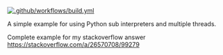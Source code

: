 [![.github/workflows/build.yml](https://github.com/sterin/python-sub-interpreters-multiple-threads-example/actions/workflows/build.yml/badge.svg)](https://github.com/sterin/python-sub-interpreters-multiple-threads-example/actions/workflows/build.yml)

A simple example for using Python sub interpreters and multiple threads.

Complete example for my stackoverflow answer
https://stackoverflow.com/a/26570708/99279

